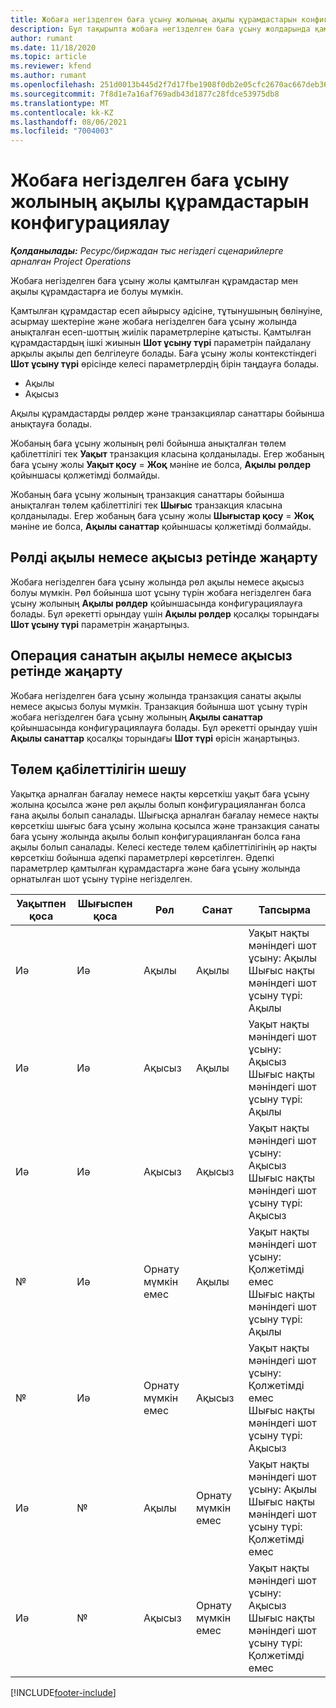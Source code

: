 ```yaml
---
title: Жобаға негізделген баға ұсыну жолының ақылы құрамдастарын конфигурациялау
description: Бұл тақырыпта жобаға негізделген баға ұсыну жолдарында қамтылған, ақылы және ақысыз құрамдастар туралы ақпарат берілген.
author: rumant
ms.date: 11/18/2020
ms.topic: article
ms.reviewer: kfend
ms.author: rumant
ms.openlocfilehash: 251d0013b445d2f7d17fbe1908f0db2e05cfc2670ac667deb363c98f608a2aef
ms.sourcegitcommit: 7f8d1e7a16af769adb43d1877c28fdce53975db8
ms.translationtype: MT
ms.contentlocale: kk-KZ
ms.lasthandoff: 08/06/2021
ms.locfileid: "7004003"
---
```

# <a name="configure-the-chargeable-components-of-a-project-based-quote-line"></a>Жобаға негізделген баға ұсыну жолының ақылы құрамдастарын конфигурациялау

_**Қолданылады:** Ресурс/биржадан тыс негіздегі сценарийлерге арналған Project Operations_

Жобаға негізделген баға ұсыну жолы қамтылған құрамдастар мен ақылы құрамдастарға ие болуы мүмкін.

Қамтылған құрамдастар есеп айырысу әдісіне, тұтынушының бөлінуіне, асырмау шектеріне және жобаға негізделген баға ұсыну жолында анықталған есеп-шоттың жиілік параметрлеріне қатысты.
Қамтылған құрамдастардың ішкі жиынын **Шот ұсыну түрі** параметрін пайдалану арқылы ақылы деп белгілеуге болады. Баға ұсыну жолы контекстіндегі **Шот ұсыну түрі** өрісінде келесі параметрлердің бірін таңдауға болады.

   - Ақылы
   - Ақысыз

Ақылы құрамдастарды рөлдер және транзакциялар санаттары бойынша анықтауға болады.

Жобаның баға ұсыну жолының рөлі бойынша анықталған төлем қабілеттілігі тек **Уақыт** транзакция класына қолданылады. Егер жобаның баға ұсыну жолы **Уақыт қосу** = **Жоқ** мәніне ие болса, **Ақылы рөлдер** қойыншасы қолжетімді болмайды.

Жобаның баға ұсыну жолының транзакция санаттары бойынша анықталған төлем қабілеттілігі тек **Шығыс** транзакция класына қолданылады. Егер жобаның баға ұсыну жолы **Шығыстар қосу** = **Жоқ** мәніне ие болса, **Ақылы санаттар** қойыншасы қолжетімді болмайды.

## <a name="update-a-role-to-be-chargeable-or-non-chargeable"></a>Рөлді ақылы немесе ақысыз ретінде жаңарту
Жобаға негізделген баға ұсыну жолында рөл ақылы немесе ақысыз болуы мүмкін. Рөл бойынша шот ұсыну түрін жобаға негізделген баға ұсыну жолының **Ақылы рөлдер** қойыншасында конфигурациялауға болады. Бұл әрекетті орындау үшін **Ақылы рөлдер** қосалқы торындағы **Шот ұсыну түрі** параметрін жаңартыңыз. 

## <a name="update-a-transaction-category-to-be-chargeable-or-non-chargeable"></a>Операция санатын ақылы немесе ақысыз ретінде жаңарту
Жобаға негізделген баға ұсыну жолында транзакция санаты ақылы немесе ақысыз болуы мүмкін. Транзакция бойынша шот ұсыну түрін жобаға негізделген баға ұсыну жолының **Ақылы санаттар** қойыншасында конфигурациялауға болады. Бұл әрекетті орындау үшін **Ақылы санаттар** қосалқы торындағы **Шот түрі** өрісін жаңартыңыз. 

## <a name="resolve-chargeability"></a>Төлем қабілеттілігін шешу

Уақытқа арналған бағалау немесе нақты көрсеткіш уақыт баға ұсыну жолына қосылса және рөл ақылы болып конфигурацияланған болса ғана ақылы болып саналады.
Шығысқа арналған бағалау немесе нақты көрсеткіш шығыс баға ұсыну жолына қосылса және транзакция санаты баға ұсыну жолында ақылы болып конфигурацияланған болса ғана ақылы болып саналады. Келесі кестеде төлем қабілеттілігінің әр нақты көрсеткіш бойынша әдепкі параметрлері көрсетілген. Әдепкі параметрлер қамтылған құрамдастарға және баға ұсыну жолында орнатылған шот ұсыну түріне негізделген.

| Уақытпен қоса | Шығыспен қоса | Рөл | Санат | Тапсырма |
| --- | --- | --- | --- | --- |
| Иә | Иә | Ақылы | Ақылы | Уақыт нақты мәніндегі шот ұсыну: Ақылы </br>Шығыс нақты мәніндегі шот ұсыну түрі: Ақылы |
| Иә | Иә | Ақысыз | Ақылы | Уақыт нақты мәніндегі шот ұсыну: Ақысыз </br>Шығыс нақты мәніндегі шот ұсыну түрі: Ақылы |
| Иә | Иә | Ақысыз | Ақысыз | Уақыт нақты мәніндегі шот ұсыну: Ақысыз </br>Шығыс нақты мәніндегі шот ұсыну түрі: Ақысыз |
| № | Иә | Орнату мүмкін емес | Ақылы | Уақыт нақты мәніндегі шот ұсыну: Қолжетімді емес </br>Шығыс нақты мәніндегі шот ұсыну түрі: Ақылы |
| № | Иә | Орнату мүмкін емес | Ақысыз | Уақыт нақты мәніндегі шот ұсыну: Қолжетімді емес </br>Шығыс нақты мәніндегі шот ұсыну түрі: Ақысыз |
| Иә | № | Ақылы | Орнату мүмкін емес | Уақыт нақты мәніндегі шот ұсыну: Ақылы </br>Шығыс нақты мәніндегі шот ұсыну түрі: Қолжетімді емес |
| Иә | № | Ақысыз | Орнату мүмкін емес | Уақыт нақты мәніндегі шот ұсыну: Ақысыз </br> Шығыс нақты мәніндегі шот ұсыну түрі: Қолжетімді емес |


[!INCLUDE[footer-include](../includes/footer-banner.md)]